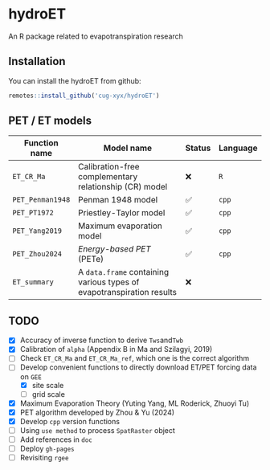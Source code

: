 # hydroET

An R package related to evapotranspiration research

## Installation

You can install the hydroET from github:

```R
remotes::install_github('cug-xyx/hydroET')
```

## PET / ET models

| Function name    | Model name                                                            | Status | Language |
| ---------------- | --------------------------------------------------------------------- | ------ | -------- |
| `ET_CR_Ma`       | Calibration-free complementary relationship (CR) model                | ❌     | `R`      |
| `PET_Penman1948` | Penman 1948 model                                                     | ✅     | `cpp`    |
| `PET_PT1972`     | Priestley-Taylor model                                                | ✅     | `cpp`    |
| `PET_Yang2019`   | Maximum evaporation model                                             | ✅     | `cpp`    |
| `PET_Zhou2024`   | *Energy-based PET* (PETe)                                             | ✅     | `cpp`    |
| `ET_summary`     | A `data.frame` containing various types of evapotranspiration results | ❌     |          |

## TODO

- [x] Accuracy of inverse function to derive `Tws`and`Twb`
- [x] Calibration of `alpha` (Appendix B in Ma and Szilagyi, 2019)
- [ ] Check `ET_CR_Ma` and `ET_CR_Ma_ref`, which one is the correct algorithm
- [ ] Develop convenient functions to directly download ET/PET forcing data on `GEE`
  - [x] site scale
  - [ ] grid scale
- [x] Maximum Evaporation Theory (Yuting Yang, ML Roderick, Zhuoyi Tu)
- [x] PET algorithm developed by Zhou & Yu (2024)
- [x] Develop `cpp` version functions
- [ ] Using `use method` to process `SpatRaster` object
- [ ] Add references in `doc`
- [ ] Deploy `gh-pages`
- [ ] Revisiting `rgee`
